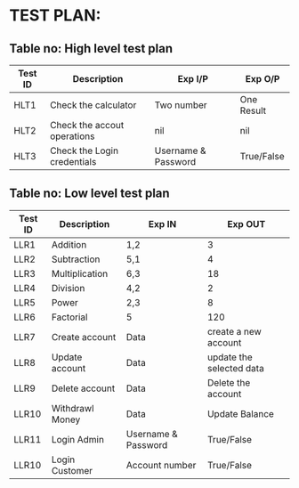 # TEST PLAN:

## Table no: High level test plan

| **Test ID** | **Description**                                              | **Exp I/P** | **Exp O/P** |     
|-------------|--------------------------------------------------------------|------------|-------------|
HLT1	|Check the calculator	|Two number|	One Result
HLT2	|Check the accout operations	|nil|	nil
HLT3	|Check the Login credentials	|Username & Password|	True/False

## Table no: Low level test plan

| **Test ID** | **Description**                                              | **Exp IN** | **Exp OUT** |     
|-------------|--------------------------------------------------------------|------------|-------------|
LLR1	|Addition	|1,2|	3
LLR2	|Subtraction	|5,1|	4
LLR3	|Multiplication	|6,3|	18
LLR4	|Division	|4,2|	2
LLR5	|Power	|2,3|	8
LLR6	|Factorial	|5|	120
LLR7	|Create account	|Data|	create a new account
LLR8	|Update account	|Data|	update the selected data
LLR9	|Delete account	|Data|	Delete the account
LLR10	|Withdrawl Money	|Data|	Update Balance
LLR11	|Login Admin	|Username & Password|	True/False
LLR10	|Login Customer	|Account number|	True/False
